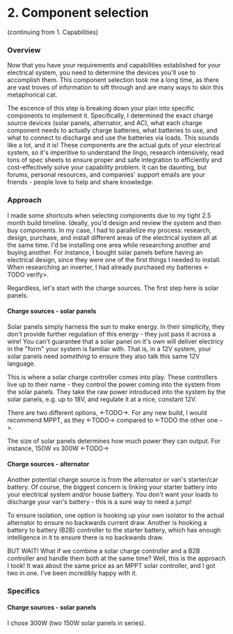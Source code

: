 # 2. Component selection
(continuing from 1. Capabilities)

### Overview
Now that you have your requirements and capabilities established for your electrical system, you need to determine the devices you'll use to accomplish them. This component selection took me a long time, as there are vast troves of information to sift through and are many ways to skin this metaphorical cat.

The escence of this step is breaking down your plan into specific components to implement it. Specifically, I determined the exact charge source devices (solar panels, alternator, and AC), what each charge component needs to actually charge batteries, what batteries to use, and what to connect to discharge and use the batteries via loads. This sounds like a lot, and it is! These components are the actual guts of your electrical system, so it's imperitive to understand the lingo, research intensively, read tons of spec sheets to ensure proper and safe integration to efficiently and cost-effectively solve your capability problem. It can be daunting, but forums, personal resources, and companies' support emails are your friends - people love to help and share knowledge.


### Approach
I made some shortcuts when selecting components due to my tight 2.5 month build timeline. Ideally, you'd design and review the system and then buy components. In my case, I had to parallelize my process: research, design, purchase, and install different areas of the electrical system all at the same time. I'd be installing one area while researching another and buying another. For instance, I bought solar panels before having an electrical design, since they were one of the first things I needed to install. When researching an inverter, I had already purchased my batteries <-TODO verify>.

Regardless, let's start with the charge sources. The first step here is solar panels.

#### Charge sources - solar panels
Solar panels simply harness the sun to make energy. In their simplicity, they don't provide further regulation of this energy - they just pass it across a wire! You can't guarantee that a solar panel on it's own will deliver electricy in the "form" your system is familiar with. That is, in a 12V system, your solar panels need _something_ to ensure they also talk this same 12V language.

This is where a solar charge controller comes into play. These controllers live up to their name - they control the power coming into the system from the solar panels. They take the raw power introduced into the system by the solar panels, e.g. up to 18V, and regulate it at a nice, constant 12V.

There are two different options, <-TODO->. For any new build, I would recommend MPPT, as they <-TODO-> compared to <-TODO the other one ->.

The size of solar panels determines how much power they can output. For instance, 150W vs 300W <-TODO->

#### Charge sources - alternator
Another potential charge source is from the alternator or van's starter/car battery. Of course, the biggest concern is linking your starter battery into your electrical system and/or house battery. You don't want your loads to discharge your van's battery - this is a sure way to need a jump!

To ensure isolation, one option is hooking up your own isolator to the actual alternator to ensure no backwards current draw. Another is hooking a battery to battery (B2B) controller to the starter battery, which has enough intelligence in it to ensure there is no backwards draw.

BUT WAIT! What if we combine a solar charge controller and a B2B controller and handle them both at the same time? Well, this is the approach I took! It was about the same price as an MPPT solar controller, and I got two in one. I've been incredibly happy with it.


### Specifics

#### Charge sources - solar panels
I chose 300W (two 150W solar panels in series).